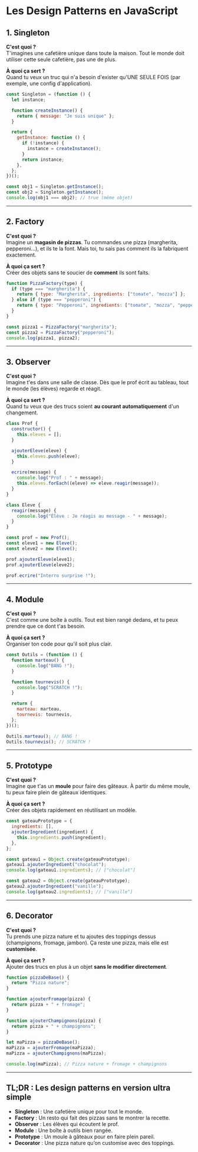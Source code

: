 # Les Design Patterns en JavaScript

## 1. Singleton

**C'est quoi ?**  
T'imagines une cafetière unique dans toute la maison. Tout le monde doit utiliser cette seule cafetière, pas une de plus.

**À quoi ça sert ?**  
Quand tu veux un truc qui n'a besoin d'exister qu'UNE SEULE FOIS (par exemple, une config d'application).

```javascript
const Singleton = (function () {
  let instance;

  function createInstance() {
    return { message: "Je suis unique" };
  }

  return {
    getInstance: function () {
      if (!instance) {
        instance = createInstance();
      }
      return instance;
    },
  };
})();

const obj1 = Singleton.getInstance();
const obj2 = Singleton.getInstance();
console.log(obj1 === obj2); // true (même objet)
```

---

## 2. Factory

**C'est quoi ?**  
Imagine un **magasin de pizzas**. Tu commandes une pizza (margherita, pepperoni...), et ils te la font. Mais toi, tu sais pas comment ils la fabriquent exactement.

**À quoi ça sert ?**  
Créer des objets sans te soucier de **comment** ils sont faits.

```javascript
function PizzaFactory(type) {
  if (type === "margherita") {
    return { type: "Margherita", ingredients: ["tomate", "mozza"] };
  } else if (type === "pepperoni") {
    return { type: "Pepperoni", ingredients: ["tomate", "mozza", "pepperoni"] };
  }
}

const pizza1 = PizzaFactory("margherita");
const pizza2 = PizzaFactory("pepperoni");
console.log(pizza1, pizza2);
```

---

## 3. Observer

**C'est quoi ?**  
Imagine t'es dans une salle de classe. Dès que le prof écrit au tableau, tout le monde (les élèves) regarde et réagit.

**À quoi ça sert ?**  
Quand tu veux que des trucs soient **au courant automatiquement** d'un changement.

```javascript
class Prof {
  constructor() {
    this.eleves = [];
  }

  ajouterEleve(eleve) {
    this.eleves.push(eleve);
  }

  ecrire(message) {
    console.log("Prof : " + message);
    this.eleves.forEach((eleve) => eleve.reagir(message));
  }
}

class Eleve {
  reagir(message) {
    console.log("Élève : Je réagis au message - " + message);
  }
}

const prof = new Prof();
const eleve1 = new Eleve();
const eleve2 = new Eleve();

prof.ajouterEleve(eleve1);
prof.ajouterEleve(eleve2);

prof.ecrire("Interro surprise !");
```

---

## 4. Module

**C'est quoi ?**  
C'est comme une boîte à outils. Tout est bien rangé dedans, et tu peux prendre que ce dont t'as besoin.

**À quoi ça sert ?**  
Organiser ton code pour qu'il soit plus clair.

```javascript
const Outils = (function () {
  function marteau() {
    console.log("BANG !");
  }

  function tournevis() {
    console.log("SCRATCH !");
  }

  return {
    marteau: marteau,
    tournevis: tournevis,
  };
})();

Outils.marteau(); // BANG !
Outils.tournevis(); // SCRATCH !
```

---

## 5. Prototype

**C'est quoi ?**  
Imagine que t'as un **moule** pour faire des gâteaux. À partir du même moule, tu peux faire plein de gâteaux identiques.

**À quoi ça sert ?**  
Créer des objets rapidement en réutilisant un modèle.

```javascript
const gateauPrototype = {
  ingredients: [],
  ajouterIngredient(ingredient) {
    this.ingredients.push(ingredient);
  },
};

const gateau1 = Object.create(gateauPrototype);
gateau1.ajouterIngredient("chocolat");
console.log(gateau1.ingredients); // ["chocolat"]

const gateau2 = Object.create(gateauPrototype);
gateau2.ajouterIngredient("vanille");
console.log(gateau2.ingredients); // ["vanille"]
```

---

## 6. Decorator

**C'est quoi ?**  
Tu prends une pizza nature et tu ajoutes des toppings dessus (champignons, fromage, jambon). Ça reste une pizza, mais elle est **customisée**.

**À quoi ça sert ?**  
Ajouter des trucs en plus à un objet **sans le modifier directement**.

```javascript
function pizzaDeBase() {
  return "Pizza nature";
}

function ajouterFromage(pizza) {
  return pizza + " + fromage";
}

function ajouterChampignons(pizza) {
  return pizza + " + champignons";
}

let maPizza = pizzaDeBase();
maPizza = ajouterFromage(maPizza);
maPizza = ajouterChampignons(maPizza);

console.log(maPizza); // Pizza nature + fromage + champignons
```

---

## TL;DR : Les design patterns en version ultra simple

- **Singleton** : Une cafetière unique pour tout le monde.
- **Factory** : Un resto qui fait des pizzas sans te montrer la recette.
- **Observer** : Les élèves qui écoutent le prof.
- **Module** : Une boîte à outils bien rangée.
- **Prototype** : Un moule à gâteaux pour en faire plein pareil.
- **Decorator** : Une pizza nature qu’on customise avec des toppings.
